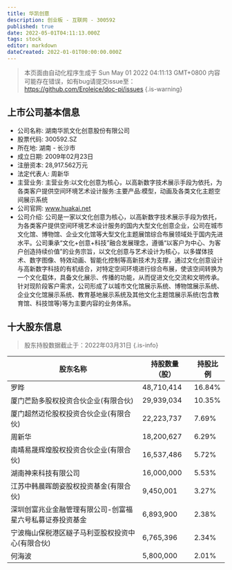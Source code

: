 ```yaml
---
title: 华凯创意
description: 创业板 - 互联网 - 300592
published: true
date: 2022-05-01T04:11:13.000Z
tags: stock
editor: markdown
dateCreated: 2022-01-01T00:00:00.000Z
---
```


> 本页面由自动化程序生成于 Sun May 01 2022 04:11:13 GMT+0800
> 内容可能存在错误，如有bug请提交issue至：https://github.com/Eroleice/doc-pi/issues
{.is-warning}

## 上市公司基本信息
- 公司名称: 湖南华凯文化创意股份有限公司
- 股票代码: 300592.SZ
- 所在地: 湖南 - 长沙市
- 成立日期: 2009年02月23日
- 注册资本: 28,917.562万元
- 法定代表人: 周新华
- 主营业务: 主营业务:以文化创意为核心，以高新数字技术展示手段为依托，为各类客户提供空间环境艺术设计服务:主要产品:模型，动画及各类文化主题空间展示系统
- 公司官网: www.huakai.net
- 公司介绍: 公司是一家以文化创意为核心，以高新数字技术展示手段为依托，为各类客户提供空间环境艺术设计服务的国内大型文化创意企业，公司在城市文化馆、博物馆、企业文化馆等大型文化主题展馆综合布展领域处于国内先进水平。公司秉承“文化+创意+科技”融合发展理念，遵循“以客户为中心、为客户创造持续价值”的业务宗旨，以文化创意与艺术设计为核心，以多媒体技术、数字图像、特效动画、智能化控制等高新技术为支撑，通过文化创意设计与高新数字科技的有机结合，对特定空间环境进行综合布展，使该空间转换为一个文化载体，具备文化展示、传播的功能，从而促进文化交流和文明传承。针对现阶段客户需求，公司形成了以城市文化馆展示系统、博物馆展示系统、企业文化馆展示系统、教育基地展示系统及其他文化主题馆展示系统(包含教育馆、科技馆等)等为主要内容的业务体系。


## 十大股东信息
> 股东持股数据截止于：2022年03月31日
{.is-info}

| 股东名称 | 持股数量（股） | 持股比例 |
| --- | --- | --- |
| 罗晔 | 48,710,414 | 16.84% |
| 厦门芒励多股权投资合伙企业(有限合伙) | 29,939,034 | 10.35% |
| 厦门超然迈伦股权投资合伙企业(有限合伙) | 22,223,737 | 7.69% |
| 周新华 | 18,200,627 | 6.29% |
| 南靖易晟辉煌股权投资合伙企业(有限合伙) | 16,537,486 | 5.72% |
| 湖南神来科技有限公司 | 16,000,000 | 5.53% |
| 江苏中韩晨晖朗姿股权投资基金(有限合伙) | 9,450,001 | 3.27% |
| 深圳创富兆业金融管理有限公司-创富福星六号私募证券投资基金 | 6,893,900 | 2.38% |
| 宁波梅山保税港区繸子马利亚股权投资中心(有限合伙) | 6,765,396 | 2.34% |
| 何海波 | 5,800,000 | 2.01% |




